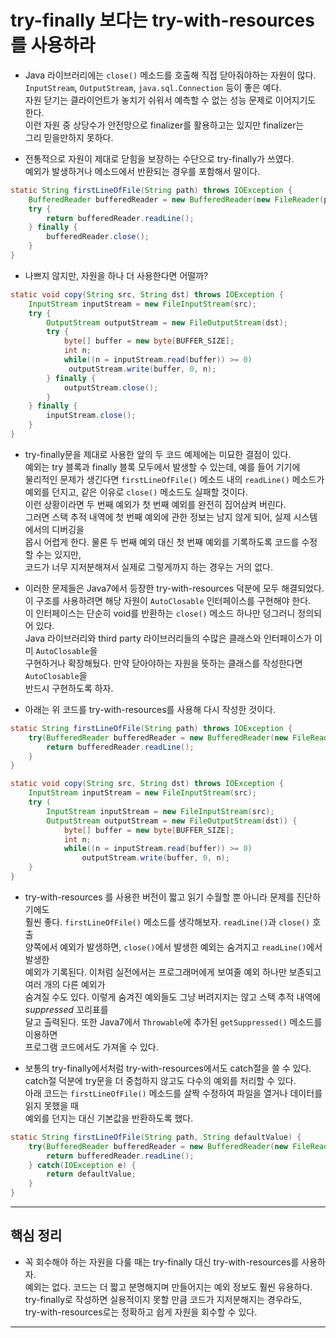 # try-finally 보다는 try-with-resources를 사용하라

- Java 라이브러리에는 `close()` 메소드를 호출해 직접 닫아줘야하는 자원이 많다.  
  `InputStream`, `OutputStream`, `java.sql.Connection` 등이 좋은 예다.  
  자원 닫기는 클라이언트가 놓치기 쉬워서 예측할 수 없는 성능 문제로 이어지기도 한다.  
  이런 자원 중 상당수가 안전망으로 finalizer를 활용하고는 있지만 finalizer는  
  그리 믿을만하지 못하다.

- 전통적으로 자원이 제대로 닫힘을 보장하는 수단으로 try-finally가 쓰였다.  
  예외가 발생하거나 메소드에서 반환되는 경우를 포함해서 말이다.

```java
static String firstLineOfFile(String path) throws IOException {
    BufferedReader bufferedReader = new BufferedReader(new FileReader(path));
    try {
	    return bufferedReader.readLine();
    } finally {
	    bufferedReader.close();
    }
}
```

- 나쁘지 않지만, 자원을 하나 더 사용한다면 어떨까?

```java
static void copy(String src, String dst) throws IOException {
    InputStream inputStream = new FileInputStream(src);
    try {
	    OutputStream outputStream = new FileOutputStream(dst);
	    try {
	        byte[] buffer = new byte[BUFFER_SIZE];
	        int n;
	        while((n = inputStream.read(buffer)) >= 0)
	         outputStream.write(buffer, 0, n);
	    } finally {
	        outputStream.close();
	    }
    } finally {
	    inputStream.close();
    }
}
```

- try-finally문을 제대로 사용한 앞의 두 코드 예제에는 미묘한 결점이 있다.  
  예외는 try 블록과 finally 블록 모두에서 발생할 수 있는데, 예를 들어 기기에  
  물리적인 문제가 생긴다면 `firstLineOfFile()` 메소드 내의 `readLine()` 메소드가  
  예외를 던지고, 같은 이유로 `close()` 메소드도 실패할 것이다.  
  이런 상황이라면 두 번째 예외가 첫 번째 예외를 완전히 집어삼켜 버린다.  
  그러면 스택 추적 내역에 첫 번째 예외에 관한 정보는 남지 않게 되어, 실제 시스템에서의 디버깅을  
  몹시 어렵게 한다. 물론 두 번째 예외 대신 첫 번째 예외를 기록하도록 코드를 수정할 수는 있지만,  
  코드가 너무 지저분해져서 실제로 그렇게까지 하는 경우는 거의 없다.

- 이러한 문제들은 Java7에서 등장한 try-with-resources 덕분에 모두 해결되었다.  
  이 구조를 사용하려면 해당 자원이 `AutoClosable` 인터페이스를 구현해야 한다.  
  이 인터페이스는 단순히 void를 반환하는 `close()` 메소드 하나만 덩그러니 정의되어 있다.  
  Java 라이브러리와 third party 라이브러리들의 수많은 클래스와 인터페이스가 이미 `AutoClosable`을  
  구현하거나 확장해뒀다. 만약 닫아야하는 자원을 뜻하는 클래스를 작성한다면 `AutoClosable`을  
  반드시 구현하도록 하자.

- 아래는 위 코드를 try-with-resources를 사용해 다시 작성한 것이다.

```java
static String firstLineOfFile(String path) throws IOException {
    try(BufferedReader bufferedReader = new BufferedReader(new FileReader(path))) {
	    return bufferedReader.readLine();
    }
}

static void copy(String src, String dst) throws IOException {
    InputStream inputStream = new FileInputStream(src);
    try (
	    InputStream inputStream = new FileInputStream(src);
	    OutputStream outputStream = new FileOutputStream(dst)) {
	        byte[] buffer = new byte[BUFFER_SIZE];
	        int n;
	        while((n = inputStream.read(buffer)) >= 0)
	            outputStream.write(buffer, 0, n);
    }
}
```

- try-with-resources 를 사용한 버전이 짧고 읽기 수월할 뿐 아니라 문제를 진단하기에도  
  훨씬 좋다. `firstLineOfFile()` 메소드를 생각해보자. `readLine()`과 `close()` 호출  
  양쪽에서 예외가 발생하면, `close()`에서 발생한 예외는 숨겨지고 `readLine()`에서 발생한  
  예외가 기록된다. 이처럼 실전에서는 프로그래머에게 보여줄 예외 하나만 보존되고 여러 개의 다른 예외가  
  숨겨질 수도 있다. 이렇게 숨겨진 예외들도 그냥 버려지지는 않고 스택 추적 내역에 _suppressed_ 꼬리표를  
  달고 출력된다. 또한 Java7에서 `Throwable`에 추가된 `getSuppressed()` 메소드를 이용하면  
  프로그램 코드에서도 가져올 수 있다.

- 보통의 try-finally에서처럼 try-with-resources에서도 catch절을 쓸 수 있다.  
  catch절 덕분에 try문을 더 중첩하지 않고도 다수의 예외를 처리할 수 있다.  
  아래 코드는 `firstLineOfFile()` 메소드를 살짝 수정하여 파일을 열거나 데이터를 읽지 못했을 때  
  예외를 던지는 대신 기본값을 반환하도록 했다.

```java
static String firstLineOfFile(String path, String defaultValue) {
    try(BufferedReader bufferedReader = new BufferedReader(new FileReader(path))) {
	    return bufferedReader.readLine();
    } catch(IOException e) {
	    return defaultValue;
    }
}
```

---

## 핵심 정리

- 꼭 회수해야 하는 자원을 다룰 때는 try-finally 대신 try-with-resources를 사용하자.  
  예외는 없다. 코드는 더 짧고 분명해지며 만들어지는 예외 정보도 훨씬 유용하다.  
  try-finally로 작성하면 실용적이지 못할 만큼 코드가 지저분해지는 경우라도,  
  try-with-resources로는 정확하고 쉽게 자원을 회수할 수 있다.

---
